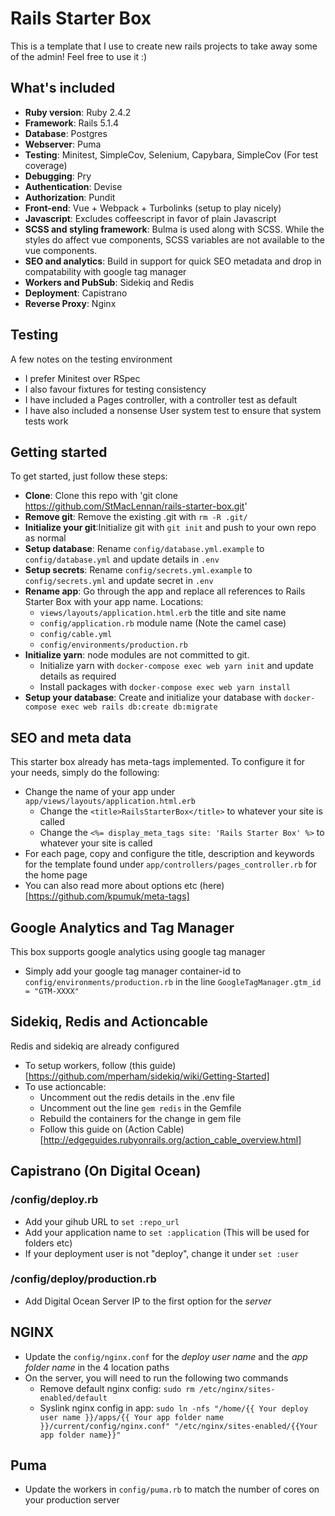 # Rails Starter Box

This is a template that I use to create new rails projects to take away some of the admin! Feel free to use it :)

## What's included
- **Ruby version**: Ruby 2.4.2
- **Framework**: Rails 5.1.4
- **Database**: Postgres
- **Webserver**: Puma
- **Testing**: Minitest, SimpleCov, Selenium, Capybara, SimpleCov (For test coverage)
- **Debugging**: Pry
- **Authentication**: Devise
- **Authorization**: Pundit
- **Front-end**: Vue + Webpack + Turbolinks (setup to play nicely)
- **Javascript**: Excludes coffeescript in favor of plain Javascript
- **SCSS and styling framework**: Bulma is used along with SCSS. While the styles do affect vue components, SCSS variables are not available to the vue components.
- **SEO and analytics**: Build in support for quick SEO metadata and drop in compatability with google tag manager
- **Workers and PubSub**: Sidekiq and Redis
- **Deployment**: Capistrano
- **Reverse Proxy**: Nginx

## Testing
A few notes on the testing environment
- I prefer Minitest over RSpec
- I also favour fixtures for testing consistency
- I have included a Pages controller, with a controller test as default
- I have also included a nonsense User system test to ensure that system tests work

## Getting started
To get started, just follow these steps:
- **Clone**: Clone this repo with 'git clone https://github.com/StMacLennan/rails-starter-box.git'
- **Remove git**: Remove the existing .git with `rm -R .git/`
- **Initialize your git**:Initialize git with `git init` and push to your own repo as normal
- **Setup database**: Rename `config/database.yml.example` to `config/database.yml` and update details in `.env`
- **Setup secrets**: Rename `config/secrets.yml.example` to `config/secrets.yml` and update secret in `.env`
- **Rename app**: Go through the app and replace all references to Rails Starter Box with your app name. Locations:
  - `views/layouts/application.html.erb` the title and site name
  - `config/application.rb` module name (Note the camel case)
  - `config/cable.yml`
  - `config/environments/production.rb`
- **Initialize yarn**: node modules are not committed to git.
  - Initialize yarn with `docker-compose exec web yarn init` and update details as required
  - Install packages with `docker-compose exec web yarn install`
- **Setup your database**: Create and initialize your database with `docker-compose exec web rails db:create db:migrate`

## SEO and meta data
This starter box already has meta-tags implemented. To configure it for your needs, simply do the following:
- Change the name of your app under `app/views/layouts/application.html.erb`
  - Change the `<title>RailsStarterBox</title>` to whatever your site is called
  - Change the `<%= display_meta_tags site: 'Rails Starter Box' %>` to whatever your site is called
- For each page, copy and configure the title, description and keywords for the template found under `app/controllers/pages_controller.rb` for the home page
- You can also read more about options etc (here)[https://github.com/kpumuk/meta-tags]

## Google Analytics and Tag Manager
This box supports google analytics using google tag manager
- Simply add your google tag manager container-id to `config/environments/production.rb` in the line `GoogleTagManager.gtm_id = "GTM-XXXX"`

## Sidekiq, Redis and Actioncable
Redis and sidekiq are already configured
- To setup workers, follow (this guide)[https://github.com/mperham/sidekiq/wiki/Getting-Started]
- To use actioncable:
  - Uncomment out the redis details in the .env file
  - Uncomment out the line `gem redis` in the Gemfile
  - Rebuild the containers for the change in gem file
  - Follow this guide on (Action Cable)[http://edgeguides.rubyonrails.org/action_cable_overview.html]


## Capistrano (On Digital Ocean)
### /config/deploy.rb
- Add your gihub URL to `set :repo_url`
- Add your application name to `set :application` (This will be used for folders etc)
- If your deployment user is not "deploy", change it under `set :user`

### /config/deploy/production.rb
- Add Digital Ocean Server IP to the first option for the *server*

## NGINX
- Update the `config/nginx.conf` for the *deploy user name* and the *app folder name* in the 4 location paths
- On the server, you will need to run the following two commands
  - Remove default nginx config: `sudo rm /etc/nginx/sites-enabled/default`
  - Syslink nginx config in app: `sudo ln -nfs "/home/{{ Your deploy user name }}/apps/{{ Your app folder name }}/current/config/nginx.conf" "/etc/nginx/sites-enabled/{{Your app folder name}}"`

## Puma
- Update the workers in `config/puma.rb` to match the number of cores on your production server



